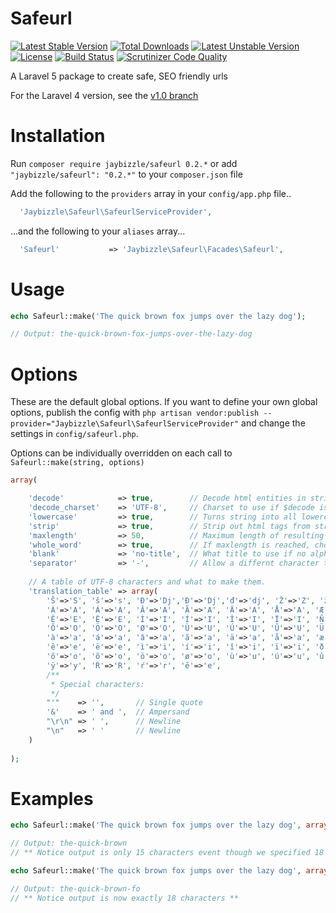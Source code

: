 Safeurl
=======
[![Latest Stable Version](https://poser.pugx.org/jaybizzle/safeurl/v/stable.svg)](https://packagist.org/packages/jaybizzle/safeurl) [![Total Downloads](https://poser.pugx.org/jaybizzle/safeurl/downloads.svg)](https://packagist.org/packages/jaybizzle/safeurl) [![Latest Unstable Version](https://poser.pugx.org/jaybizzle/safeurl/v/unstable.svg)](https://packagist.org/packages/jaybizzle/safeurl) [![License](https://poser.pugx.org/jaybizzle/safeurl/license.svg)](https://packagist.org/packages/jaybizzle/safeurl) [![Build Status](https://travis-ci.org/JayBizzle/Safeurl.svg?branch=master)](https://travis-ci.org/JayBizzle/Safeurl) [![Scrutinizer Code Quality](https://scrutinizer-ci.com/g/JayBizzle/Safeurl/badges/quality-score.png?b=master)](https://scrutinizer-ci.com/g/JayBizzle/Safeurl/?branch=master)

A Laravel 5 package to create safe, SEO friendly urls

For the Laravel 4 version, see the [v1.0 branch](https://github.com/JayBizzle/Safeurl/tree/v0.1)

Installation
============

Run `composer require jaybizzle/safeurl 0.2.*` or add `"jaybizzle/safeurl": "0.2.*"` to your `composer.json` file

Add the following to the `providers` array in your `config/app.php` file..

```PHP
  'Jaybizzle\Safeurl\SafeurlServiceProvider',
```

...and the following to your `aliases` array...

```PHP
  'Safeurl'           => 'Jaybizzle\Safeurl\Facades\Safeurl',
```

Usage
==================

```PHP
echo Safeurl::make('The quick brown fox jumps over the lazy dog');

// Output: the-quick-brown-fox-jumps-over-the-lazy-dog
```

Options
==================

These are the default global options. If you want to define your own global options, publish the config with `php artisan vendor:publish --provider="Jaybizzle\Safeurl\SafeurlServiceProvider"` and change the settings in `config/safeurl.php`.

Options can be individually overridden on each call to `Safeurl::make(string, options)`

```PHP
array(

    'decode'            => true,        // Decode html entities in string?
    'decode_charset'    => 'UTF-8',     // Charset to use if $decode is set to true
    'lowercase'         => true,        // Turns string into all lowercase letters
    'strip'             => true,        // Strip out html tags from string?
    'maxlength'         => 50,          // Maximum length of resulting title
    'whole_word'        => true,        // If maxlength is reached, chop at nearest whole word? or hard chop?
    'blank'             => 'no-title',  // What title to use if no alphanumeric characters can be found
    'separator'         => '-',         // Allow a differnt character to be used as the separator.
    
    // A table of UTF-8 characters and what to make them.
    'translation_table' => array(
        'Š'=>'S', 'š'=>'s', 'Đ'=>'Dj','Ð'=>'Dj','đ'=>'dj', 'Ž'=>'Z', 'ž'=>'z', 'Č'=>'C', 'č'=>'c', 'Ć'=>'C', 'ć'=>'c',
        'À'=>'A', 'Á'=>'A', 'Â'=>'A', 'Ã'=>'A', 'Ä'=>'A', 'Å'=>'A', 'Æ'=>'A', 'Ç'=>'C', 'È'=>'E', 'É'=>'E',
        'Ê'=>'E', 'Ë'=>'E', 'Ì'=>'I', 'Í'=>'I', 'Î'=>'I', 'Ï'=>'I', 'Ñ'=>'N', 'Ò'=>'O', 'Ó'=>'O', 'Ô'=>'O',
        'Õ'=>'O', 'Ö'=>'O', 'Ø'=>'O', 'Ù'=>'U', 'Ú'=>'U', 'Û'=>'U', 'Ü'=>'U', 'Ý'=>'Y', 'Þ'=>'B', 'ß'=>'Ss',
        'à'=>'a', 'á'=>'a', 'â'=>'a', 'ã'=>'a', 'ä'=>'a', 'å'=>'a', 'æ'=>'a', 'ç'=>'c', 'è'=>'e', 'é'=>'e',
        'ê'=>'e', 'ë'=>'e', 'ì'=>'i', 'í'=>'i', 'î'=>'i', 'ï'=>'i', 'ð'=>'o', 'ñ'=>'n', 'ò'=>'o', 'ó'=>'o',
        'ô'=>'o', 'õ'=>'o', 'ö'=>'o', 'ø'=>'o', 'ù'=>'u', 'ú'=>'u', 'û'=>'u', 'ý'=>'y', 'ý'=>'y', 'þ'=>'b',
        'ÿ'=>'y', 'Ŕ'=>'R', 'ŕ'=>'r', 'ē'=>'e',
        /**
         * Special characters:
         */
        "'"    => '',       // Single quote
        '&'    => ' and ',  // Ampersand
        "\r\n" => ' ',      // Newline
        "\n"   => ' '       // Newline
    )
    
);
```

Examples
==================

```PHP
echo Safeurl::make('The quick brown fox jumps over the lazy dog', array('maxlength' => 18));

// Output: the-quick-brown
// ** Notice output is only 15 characters event though we specified 18 because we don't want to truncate mid word **
```

```PHP
echo Safeurl::make('The quick brown fox jumps over the lazy dog', array('maxlength' => 18, 'whole_word' => false));

// Output: the-quick-brown-fo
// ** Notice output is now exactly 18 characters **
```

